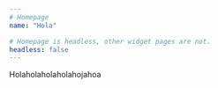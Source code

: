 ```yaml
---
# Homepage
name: "Hola"

# Homepage is headless, other widget pages are not.
headless: false
---
```


Holaholaholaholahojahoa
